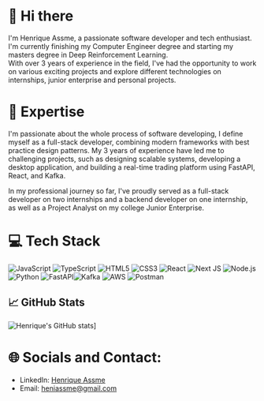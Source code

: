 # 👋 Hi there

I'm Henrique Assme, a passionate software developer and tech enthusiast. I'm currently finishing my Computer Engineer degree and starting my masters degree in Deep Reinforcement Learning. </br>
With over 3 years of experience in the field, I've had the opportunity to work on various exciting projects and explore different technologies on internships, junior enterprise and personal projects.

# 🚀 Expertise

I'm passionate about the whole process of software developing, I define myself as a full-stack developer, combining modern frameworks with best practice design patterns. My 3 years of experience have led me to challenging projects, such as designing scalable systems, developing a desktop application, and building a real-time trading platform using FastAPI, React, and Kafka.

In my professional journey so far, I've proudly served as a full-stack developer on two internships and a backend developer on one internship, as well as a Project Analyst on my college Junior Enterprise.

# 💻 Tech Stack

![JavaScript](https://img.shields.io/badge/javascript-%23323330.svg?style=for-the-badge&logo=javascript&logoColor=%23F7DF1E) ![TypeScript](https://img.shields.io/badge/typescript-%23007ACC.svg?style=for-the-badge&logo=typescript&logoColor=white) ![HTML5](https://img.shields.io/badge/html5-%23E34F26.svg?style=for-the-badge&logo=html5&logoColor=white) ![CSS3](https://img.shields.io/badge/css3-%231572B6.svg?style=for-the-badge&logo=css3&logoColor=white) ![React](https://img.shields.io/badge/react-%2320232a.svg?style=for-the-badge&logo=react&logoColor=%2361DAFB) ![Next JS](https://img.shields.io/badge/Next-black?style=for-the-badge&logo=next.js&logoColor=white) ![Node.js](https://img.shields.io/badge/Node.js-43853D?style=for-the-badge&logo=node.js&logoColor=white) ![Python](https://img.shields.io/badge/Python-3776AB?style=for-the-badge&logo=python&logoColor=white) ![FastAPI](https://img.shields.io/badge/FastAPI-009688?style=for-the-badge&logo=fastapi&logoColor=white)![Kafka](https://img.shields.io/badge/Kafka-231F20?style=for-the-badge&logo=apache-kafka&logoColor=white) ![AWS](https://img.shields.io/badge/AWS-232F3E?style=for-the-badge&logo=amazon-aws&logoColor=white) ![Postman](https://img.shields.io/badge/Postman-FF6C37?style=for-the-badge&logo=postman&logoColor=white)

## 📈 GitHub Stats

![Henrique's GitHub stats](https://github-readme-stats.vercel.app/api?username=henrique-assme)]


# 🌐 Socials and Contact:

- LinkedIn: [Henrique Assme](https://www.linkedin.com/in/henrique-assme/)
- Email: [heniassme@gmail.com](mailto:heniassme@gmail.com)
